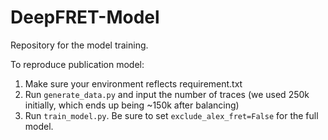 # DeepFRET-Model
Repository for the model training.

To reproduce publication model:
1. Make sure your environment reflects requirement.txt
2. Run `generate_data.py` and input the number of traces (we used 250k initially, which ends up being ~150k after balancing)
3. Run `train_model.py`. Be sure to set `exclude_alex_fret=False` for the full model.